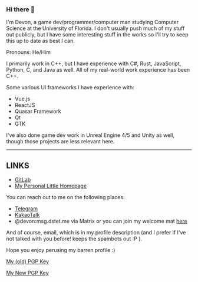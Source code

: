   <h3> Hi there 👋</h3>

I'm Devon, a game dev/programmer/computer man studying Computer Science at the University of Florida.
I don't usually push much of my stuff out publicly, but I have some interesting stuff in the works so I'll try to keep this
up to date as best I can.

Pronouns: He/Him 

I primarily work in C++, but I have experience with C#, Rust, JavaScript, Python, C, and Java as well.
All of my real-world work experience has been C++.

Some various UI frameworks I have experience with:
- Vue.js
- ReactJS
- Quasar Framework
- Qt
- GTK

I've also done game dev work in Unreal Engine 4/5 and Unity as well, though those projects are less relevant here.

<hr>

## LINKS

- <a href="https://gitlab.com/dstettler">GitLab</a>
- <a href="https://dstet.me/">My Personal Little Homepage</a>

You can reach out to me on the following places:
- <a href="https://t.me/deeevon">Telegram</a>
- <a href="https://open.kakao.com/me/dstettler">KakaoTalk</a>
- @devon:msg.dstet.me via Matrix or you can join my welcome mat <a href="https://matrix.to/#/#welcome-mat:msg.dstet.me">here</a>


And of course, email, which is in my profile description (and I prefer if I've not talked with you before! keeps the spambots out :P ).

Hope you enjoy perusing my barren profile :)

<a href="https://raw.githubusercontent.com/dstettler/dstettler/master/F292BCFDBC8C87D4B4E24220285E007E82A5CE8C.asc">My (old) PGP Key</a>

<a href="https://raw.githubusercontent.com/dstettler/dstettler/master/Devon_0x53C10974_public.asc">My New PGP Key</a>
</span>
